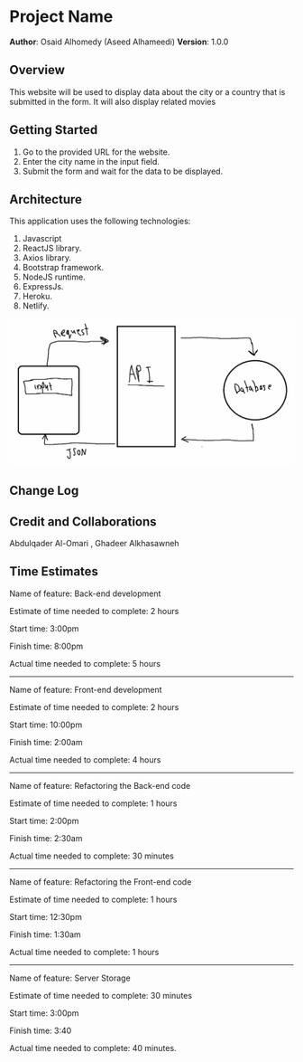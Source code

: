 # Project Name

**Author**: Osaid Alhomedy (Aseed Alhameedi)
**Version**: 1.0.0

## Overview

This website will be used to display data about the city or a country that is submitted in the form. It will also display related movies

## Getting Started

1. Go to the provided URL for the website.
2. Enter the city name in the input field.
3. Submit the form and wait for the data to be displayed.

## Architecture

This application uses the following technologies:

1. Javascript
2. ReactJS library.
3. Axios library.
4. Bootstrap framework.
5. NodeJS runtime.
6. ExpressJs.
7. Heroku.
8. Netlify.

![request flow](src/assets/1.png)

## Change Log

## Credit and Collaborations

Abdulqader Al-Omari , Ghadeer Alkhasawneh

## Time Estimates

Name of feature: Back-end development

Estimate of time needed to complete: 2 hours

Start time: 3:00pm

Finish time: 8:00pm

Actual time needed to complete: 5 hours

---

Name of feature: Front-end development

Estimate of time needed to complete: 2 hours

Start time: 10:00pm

Finish time: 2:00am

Actual time needed to complete: 4 hours

---

Name of feature: Refactoring the Back-end code

Estimate of time needed to complete: 1 hours

Start time: 2:00pm

Finish time: 2:30am

Actual time needed to complete: 30 minutes

---

Name of feature: Refactoring the Front-end code

Estimate of time needed to complete: 1 hours

Start time: 12:30pm

Finish time: 1:30am

Actual time needed to complete: 1 hours

---

Name of feature: Server Storage

Estimate of time needed to complete: 30 minutes

Start time: 3:00pm

Finish time: 3:40

Actual time needed to complete: 40 minutes.
